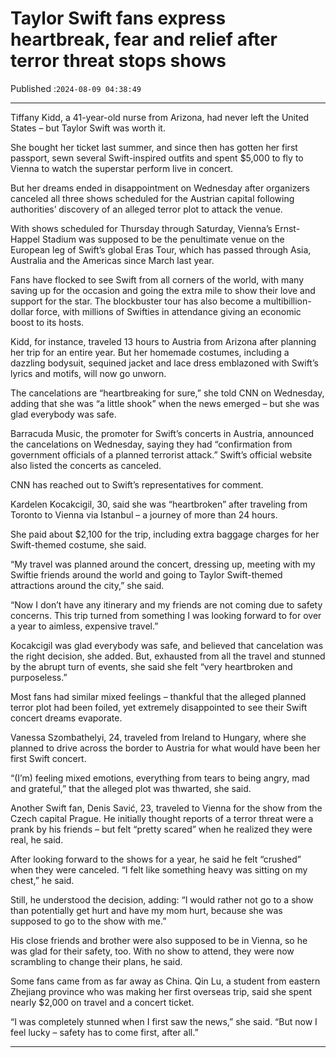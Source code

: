 # Taylor Swift fans express heartbreak, fear and relief after terror threat stops shows

Published :`2024-08-09 04:38:49`

---

Tiffany Kidd, a 41-year-old nurse from Arizona, had never left the United States – but Taylor Swift was worth it.

She bought her ticket last summer, and since then has gotten her first passport, sewn several Swift-inspired outfits and spent $5,000 to fly to Vienna to watch the superstar perform live in concert.

But her dreams ended in disappointment on Wednesday after organizers canceled all three shows scheduled for the Austrian capital following authorities’ discovery of an alleged terror plot to attack the venue.

With shows scheduled for Thursday through Saturday, Vienna’s Ernst-Happel Stadium was supposed to be the penultimate venue on the European leg of Swift’s global Eras Tour, which has passed through Asia, Australia and the Americas since March last year.

Fans have flocked to see Swift from all corners of the world, with many saving up for the occasion and going the extra mile to show their love and support for the star. The blockbuster tour has also become a multibillion-dollar force, with millions of Swifties in attendance giving an economic boost to its hosts.

Kidd, for instance, traveled 13 hours to Austria from  Arizona after planning her trip for an entire year. But her homemade costumes, including a dazzling bodysuit, sequined jacket and lace dress emblazoned with Swift’s lyrics and motifs, will now go unworn.

The cancelations are “heartbreaking for sure,” she told CNN on Wednesday, adding that she was “a little shook” when the news emerged – but she was glad everybody was safe.

Barracuda Music, the promoter for Swift’s concerts in Austria, announced the cancelations on Wednesday, saying they had “confirmation from government officials of a planned terrorist attack.” Swift’s official website also listed the concerts as canceled.

CNN has reached out to Swift’s representatives for comment.

Kardelen Kocakcigil, 30, said she was “heartbroken” after traveling from Toronto to Vienna via Istanbul – a journey of more than 24 hours.

She paid about $2,100 for the trip, including extra baggage charges for her Swift-themed costume, she said.

“My travel was planned around the concert, dressing up, meeting with my Swiftie friends around the world and going to Taylor Swift-themed attractions around the city,” she said.

“Now I don’t have any itinerary and my friends are not coming due to safety concerns. This trip turned from something I was looking forward to for over a year to aimless, expensive travel.”

Kocakcigil was glad everybody was safe, and believed that cancelation was the right decision, she added. But, exhausted from all the travel and stunned by the abrupt turn of events, she said she felt “very heartbroken and purposeless.”

Most fans had similar mixed feelings – thankful that the alleged planned terror plot had been foiled, yet extremely disappointed to see their Swift concert dreams evaporate.

Vanessa Szombathelyi, 24, traveled from Ireland to Hungary, where she planned to drive across the border to Austria for what would have been her first Swift concert.

“(I’m) feeling mixed emotions, everything from tears to being angry, mad and grateful,” that the alleged plot was thwarted, she said.

Another Swift fan, Denis Savić, 23, traveled to Vienna for the show from the Czech capital Prague. He initially thought reports of a terror threat were a prank by his friends – but felt “pretty scared” when he realized they were real, he said.

After looking forward to the shows for a year, he said he felt “crushed” when they were canceled. “I felt like something heavy was sitting on my chest,” he said.

Still, he understood the decision, adding: “I would rather not go to a show than potentially get hurt and have my mom hurt, because she was supposed to go to the show with me.”

His close friends and brother were also supposed to be in Vienna, so he was glad for their safety, too. With no show to attend, they were now scrambling to change their plans, he said.

Some fans came from as far away as China. Qin Lu, a student from eastern Zhejiang province who was making her first overseas trip, said she spent nearly $2,000 on travel and a concert ticket.

“I was completely stunned when I first saw the news,” she said. “But now I feel lucky – safety has to come first, after all.”

---

